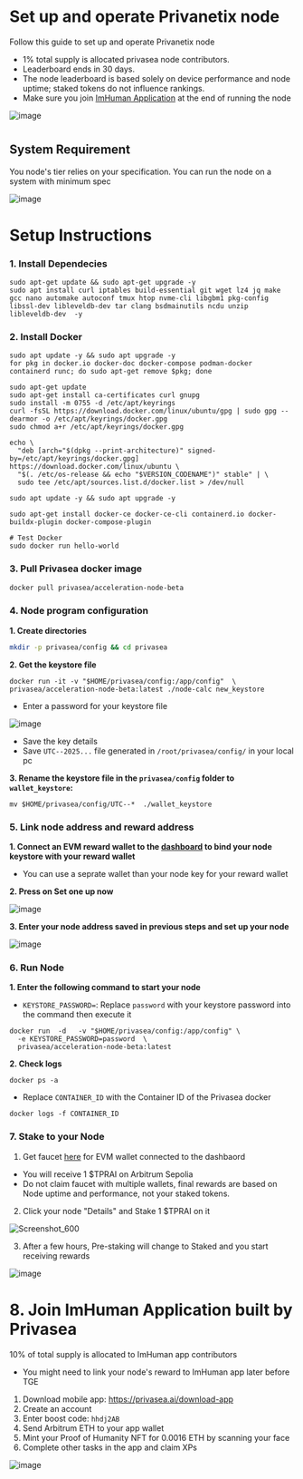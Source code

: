 # Set up and operate Privanetix node
Follow this guide to set up and operate Privanetix node
* 1% total supply is allocated privasea node contributors.
* Leaderboard ends in 30 days.
* The node leaderboard is based solely on device performance and node uptime; staked tokens do not influence rankings.
* Make sure you join [ImHuman Application](https://github.com/0xmoei/privaseaAI/blob/main/README.md#8-join-imhuman-application-built-by-privasea) at the end of running the node

![image](https://github.com/user-attachments/assets/749bd88b-94bf-4cea-98b8-342a4e2124ab)

#

## System Requirement
You node's tier relies on your specification. You can run the node on a system with minimum spec

![image](https://github.com/user-attachments/assets/5dcf9fc7-bd82-44c5-a3cb-7a3b68cb07dd)

# Setup Instructions
### 1. Install Dependecies
```
sudo apt-get update && sudo apt-get upgrade -y
sudo apt install curl iptables build-essential git wget lz4 jq make gcc nano automake autoconf tmux htop nvme-cli libgbm1 pkg-config libssl-dev libleveldb-dev tar clang bsdmainutils ncdu unzip libleveldb-dev  -y
```
### 2. Install Docker
```
sudo apt update -y && sudo apt upgrade -y
for pkg in docker.io docker-doc docker-compose podman-docker containerd runc; do sudo apt-get remove $pkg; done

sudo apt-get update
sudo apt-get install ca-certificates curl gnupg
sudo install -m 0755 -d /etc/apt/keyrings
curl -fsSL https://download.docker.com/linux/ubuntu/gpg | sudo gpg --dearmor -o /etc/apt/keyrings/docker.gpg
sudo chmod a+r /etc/apt/keyrings/docker.gpg

echo \
  "deb [arch="$(dpkg --print-architecture)" signed-by=/etc/apt/keyrings/docker.gpg] https://download.docker.com/linux/ubuntu \
  "$(. /etc/os-release && echo "$VERSION_CODENAME")" stable" | \
  sudo tee /etc/apt/sources.list.d/docker.list > /dev/null

sudo apt update -y && sudo apt upgrade -y

sudo apt-get install docker-ce docker-ce-cli containerd.io docker-buildx-plugin docker-compose-plugin

# Test Docker
sudo docker run hello-world
```

### 3. Pull Privasea docker image
```bash
docker pull privasea/acceleration-node-beta
```

### 4. Node program configuration
**1. Create directories**
```bash
mkdir -p privasea/config && cd privasea
```

**2. Get the keystore file**
```
docker run -it -v "$HOME/privasea/config:/app/config"  \
privasea/acceleration-node-beta:latest ./node-calc new_keystore
```
* Enter a password for your keystore file

![image](https://github.com/user-attachments/assets/417187be-8d51-4cfc-b90f-1e4c1f5225e8)

* Save the key details
* Save `UTC--2025...` file generated in `/root/privasea/config/` in your local pc

**3. Rename the keystore file in the `privasea/config` folder to `wallet_keystore`:**
```console
mv $HOME/privasea/config/UTC--*  ./wallet_keystore 
```

### 5. Link node address and reward address
**1. Connect an EVM reward wallet to the [dashboard](https://deepsea-beta.privasea.ai/privanetixNode) to bind your node keystore with your reward wallet**
* You can use a seprate wallet than your node key for your reward wallet
  
**2. Press on Set one up now**

![image](https://github.com/user-attachments/assets/727c834e-bbc4-47fd-acda-35795ce380b6)

**3. Enter your node address saved in previous steps and set up your node**

![image](https://github.com/user-attachments/assets/82885607-9e5f-4312-9580-3595d2eced3d)


### 6. Run Node
**1. Enter the following command to start your node**
* `KEYSTORE_PASSWORD=`: Replace `password` with your keystore password into the command then execute it
```
docker run  -d   -v "$HOME/privasea/config:/app/config" \
  -e KEYSTORE_PASSWORD=password  \
  privasea/acceleration-node-beta:latest
```

**2. Check logs**
```
docker ps -a
```
* Replace `CONTAINER_ID` with the Container ID of the Privasea docker
```
docker logs -f CONTAINER_ID
```

### 7. Stake to your Node
1. Get faucet [here](https://deepsea-beta.privasea.ai/deepSeaFaucet) for EVM wallet connected to the dashbaord
* You will receive 1 $TPRAI on Arbitrum Sepolia
* Do not claim faucet with multiple wallets, final rewards are based on Node uptime and performance, not your staked tokens.

2. Click your node "Details" and Stake 1 $TPRAI on it

![Screenshot_600](https://github.com/user-attachments/assets/8dea9953-99b7-4546-bbd8-1f1dff526215)

3. After a few hours, Pre-staking will change to Staked and you start receiving rewards

![image](https://github.com/user-attachments/assets/5d73dd2d-3b3a-48fd-b428-5015dbaaaee8)

#

# 8. Join ImHuman Application built by Privasea
10% of total supply is allocated to ImHuman app contributors
* You might need to link your node's reward to ImHuman app later before TGE

1. Download mobile app: https://privasea.ai/download-app
2. Create an account
3. Enter boost code: `hhdj2AB`
4. Send Arbitrum ETH to your app wallet
5. Mint your Proof of Humanity NFT for 0.0016 ETH by scanning your face
6. Complete other tasks in the app and claim XPs

![image](https://github.com/user-attachments/assets/8ebe0f30-73e6-4423-ac53-5f47e18fc78c)

